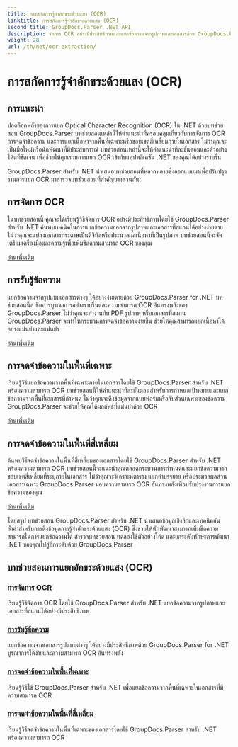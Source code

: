 ```yaml
---
title: การสกัดการรู้จำอักขระด้วยแสง (OCR)
linktitle: การสกัดการรู้จำอักขระด้วยแสง (OCR)
second_title: GroupDocs.Parser .NET API
description: จัดการ OCR อย่างมีประสิทธิภาพและแยกข้อความจากรูปภาพและเอกสารด้วย GroupDocs.Parser สำหรับ .NET เพิ่มขีดความสามารถ OCR ของคุณวันนี้!
weight: 28
url: /th/net/ocr-extraction/
---
```


# การสกัดการรู้จำอักขระด้วยแสง (OCR)


## การแนะนำ

ปลดล็อกพลังของการแยก Optical Character Recognition (OCR) ใน .NET ด้วยบทช่วยสอน GroupDocs.Parser บทช่วยสอนเหล่านี้ให้คำแนะนำที่ครอบคลุมเกี่ยวกับการจัดการ OCR การจดจำข้อความ และการแยกเนื้อหาจากพื้นที่เฉพาะหรือขอบเขตสี่เหลี่ยมภายในเอกสาร ไม่ว่าคุณจะเป็นมือใหม่หรือนักพัฒนาที่มีประสบการณ์ บทช่วยสอนเหล่านี้จะให้คำแนะนำทีละขั้นตอนและตัวอย่างโค้ดที่ชัดเจน เพื่อช่วยให้คุณรวมการแยก OCR เข้ากับแอปพลิเคชัน .NET ของคุณได้อย่างราบรื่น

GroupDocs.Parser สำหรับ .NET นำเสนอบทช่วยสอนที่หลากหลายซึ่งออกแบบมาเพื่อปรับปรุงงานการแยก OCR มาสำรวจบทช่วยสอนที่สำคัญบางส่วนกัน:

## การจัดการ OCR
ในบทช่วยสอนนี้ คุณจะได้เรียนรู้วิธีจัดการ OCR อย่างมีประสิทธิภาพโดยใช้ GroupDocs.Parser สำหรับ .NET ค้นพบเทคนิคในการแยกข้อความออกจากรูปภาพและเอกสารที่สแกนได้อย่างง่ายดาย ไม่ว่าคุณจะแปลงเอกสารกระดาษเป็นดิจิทัลหรือประมวลผลเนื้อหาที่เป็นรูปภาพ บทช่วยสอนนี้จะจัดเตรียมเครื่องมือและความรู้เพื่อเพิ่มขีดความสามารถ OCR ของคุณ

[อ่านเพิ่มเติม](./handling-ocr/)

## การรับรู้ข้อความ
แยกข้อความจากรูปแบบเอกสารต่างๆ ได้อย่างง่ายดายด้วย GroupDocs.Parser for .NET บทช่วยสอนนี้สาธิตการบูรณาการอย่างราบรื่นและความสามารถ OCR อันทรงพลังของ GroupDocs.Parser ไม่ว่าคุณจะทำงานกับ PDF รูปภาพ หรือเอกสารที่สแกน GroupDocs.Parser จะทำให้กระบวนการจดจำข้อความง่ายขึ้น ช่วยให้คุณสามารถแยกเนื้อหาได้อย่างแม่นยำและแม่นยำ

[อ่านเพิ่มเติม](./recognizing-text/)

## การจดจำข้อความในพื้นที่เฉพาะ
เรียนรู้วิธีแยกข้อความจากพื้นที่เฉพาะภายในเอกสารโดยใช้ GroupDocs.Parser สำหรับ .NET พร้อมความสามารถ OCR บทช่วยสอนนี้ให้คำแนะนำทีละขั้นตอนสำหรับการกำหนดเป้าหมายและแยกข้อความจากพื้นที่เอกสารที่กำหนด ไม่ว่าคุณจะดึงข้อมูลจากแบบฟอร์มหรือจับส่วนเฉพาะของข้อความ GroupDocs.Parser จะช่วยให้คุณได้ผลลัพธ์ที่แม่นยำด้วย OCR

[อ่านเพิ่มเติม](./recognizing-text-in-specific-areas/)

## การจดจำข้อความในพื้นที่สี่เหลี่ยม
ค้นพบวิธีจดจำข้อความในพื้นที่สี่เหลี่ยมของเอกสารโดยใช้ GroupDocs.Parser สำหรับ .NET พร้อมความสามารถ OCR บทช่วยสอนนี้จะแนะนำคุณตลอดกระบวนการกำหนดและแยกข้อความจากขอบเขตสี่เหลี่ยมที่ระบุภายในเอกสาร ไม่ว่าคุณจะวิเคราะห์ตาราง แยกคำบรรยาย หรือประมวลผลส่วนเอกสารเฉพาะ GroupDocs.Parser มอบความสามารถ OCR อันทรงพลังเพื่อปรับปรุงงานการแยกข้อความของคุณ

[อ่านเพิ่มเติม](./recognizing-text-in-rectangular-regions/)

โดยสรุป บทช่วยสอน GroupDocs.Parser สำหรับ .NET นำเสนอข้อมูลเชิงลึกและเทคนิคอันล้ำค่าสำหรับการดึงข้อมูลการรู้จำอักขระด้วยแสง (OCR) ซึ่งช่วยให้นักพัฒนาสามารถเพิ่มขีดความสามารถในการแยกข้อความได้ สำรวจบทช่วยสอน ทดลองใช้ตัวอย่างโค้ด และยกระดับทักษะการพัฒนา .NET ของคุณไปสู่อีกระดับด้วย GroupDocs.Parser
## บทช่วยสอนการแยกอักขระด้วยแสง (OCR)
### [การจัดการ OCR](./handling-ocr/)
เรียนรู้วิธีจัดการ OCR โดยใช้ GroupDocs.Parser สำหรับ .NET แยกข้อความจากรูปภาพและเอกสารที่สแกนได้อย่างมีประสิทธิภาพ
### [การรับรู้ข้อความ](./recognizing-text/)
แยกข้อความจากเอกสารรูปแบบต่างๆ ได้อย่างมีประสิทธิภาพด้วย GroupDocs.Parser for .NET บูรณาการได้ง่ายและความสามารถ OCR อันทรงพลัง
### [การจดจำข้อความในพื้นที่เฉพาะ](./recognizing-text-in-specific-areas/)
เรียนรู้วิธีใช้ GroupDocs.Parser สำหรับ .NET เพื่อแยกข้อความจากพื้นที่เฉพาะในเอกสารที่มีความสามารถ OCR
### [การจดจำข้อความในพื้นที่สี่เหลี่ยม](./recognizing-text-in-rectangular-regions/)
เรียนรู้วิธีจดจำข้อความในพื้นที่เฉพาะของเอกสารโดยใช้ GroupDocs.Parser สำหรับ .NET พร้อมความสามารถ OCR